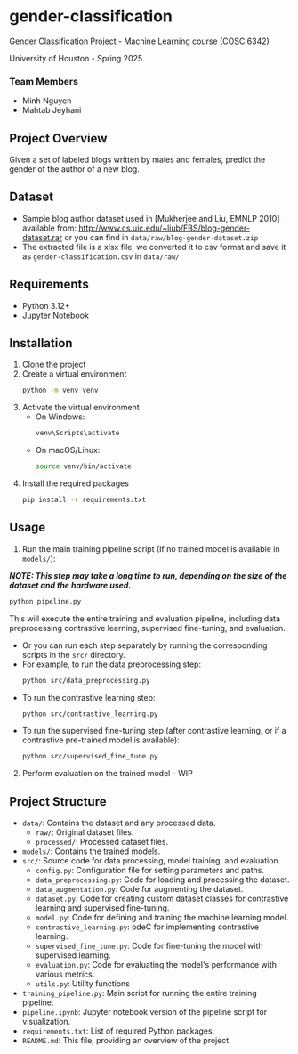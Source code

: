 # gender-classification

Gender Classification Project - Machine Learning course (COSC 6342)

University of Houston - Spring 2025

### Team Members

- Minh Nguyen
- Mahtab Jeyhani

## Project Overview

Given a set of labeled blogs written by males and females, predict
the gender of the author of a new blog.

## Dataset

- Sample blog author dataset used in [Mukherjee and Liu, EMNLP 2010] available
  from: http://www.cs.uic.edu/~liub/FBS/blog-gender-dataset.rar
  or you can find in `data/raw/blog-gender-dataset.zip`
- The extracted file is a xlsx file, we converted it to csv format and save it as
  `gender-classification.csv` in `data/raw/`

## Requirements

- Python 3.12+
- Jupyter Notebook

## Installation

1. Clone the project
2. Create a virtual environment
   ```bash
   python -m venv venv
   ```
3. Activate the virtual environment
   - On Windows:
     ```bash
     venv\Scripts\activate
     ```
   - On macOS/Linux:
     ```bash
     source venv/bin/activate
     ```
4. Install the required packages
   ```bash
   pip install -r requirements.txt
   ```

## Usage
1. Run the main training pipeline script (If no trained model is available in `models/`):

***NOTE: This step may take a long time to run, depending on the size of the dataset and the hardware used.***
  ```bash
  python pipeline.py
  ```
  This will execute the entire training and evaluation pipeline, including data preprocessing contrastive learning, supervised fine-tuning, and evaluation.

  - Or you can run each step separately by running the corresponding scripts in the `src/` directory.
  - For example, to run the data preprocessing step:
    ```bash
    python src/data_preprocessing.py
    ```
  - To run the contrastive learning step:
    ```bash
    python src/contrastive_learning.py
    ```
  - To run the supervised fine-tuning step (after contrastive learning, or if a contrastive pre-trained model is available):
    ```bash
    python src/supervised_fine_tune.py
    ```

2. Perform evaluation on the trained model - WIP


## Project Structure

- `data/`: Contains the dataset and any processed data.
  - `raw/`: Original dataset files.
  - `processed/`: Processed dataset files.
- `models/`: Contains the trained models.
- `src/`: Source code for data processing, model training, and evaluation.
  - `config.py`: Configuration file for setting parameters and paths.
  - `data_preprocessing.py`: Code for loading and processing the dataset.
  - `data_augmentation.py`: Code for augmenting the dataset.
  - `dataset.py`: Code for creating custom dataset classes for contrastive learning and supervised fine-tuning.
  - `model.py`: Code for defining and training the machine learning model.
  - `contrastive_learning.py`: odeC for implementing contrastive learning.
  - `supervised_fine_tune.py`: Code for fine-tuning the model with supervised learning.
  - `evaluation.py`: Code for evaluating the model's performance with various metrics.
  - `utils.py`: Utility functions
- `training_pipeline.py`: Main script for running the entire training pipeline.
- `pipeline.ipynb`: Jupyter notebook version of the pipeline script for visualization.
- `requirements.txt`: List of required Python packages.
- `README.md`: This file, providing an overview of the project.
